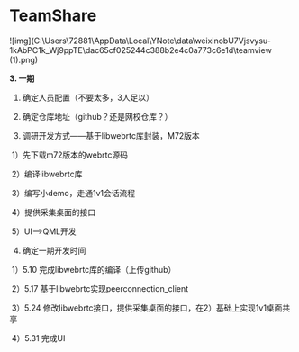 # TeamShare

![img](C:\Users\72881\AppData\Local\YNote\data\weixinobU7Vjsvysu-1kAbPC1k_Wj9ppTE\dac65cf025244c388b2e4c0a773c6e1d\teamview (1).png)

**3. 一期**

1. 确定人员配置（不要太多，3人足以）

2. 确定仓库地址（github？还是网校仓库？）

3. 调研开发方式——基于libwebrtc库封装，M72版本

​    1）先下载m72版本的webrtc源码

​    2）编译libwebrtc库

​    3）编写小demo，走通1v1会话流程

​    4）提供采集桌面的接口

​    5）UI——>QML开发

4. 确定一期开发时间

​    1）5.10 完成libwebrtc库的编译（上传github） 

​    2）5.17 基于libwebrtc实现peerconnection_client

​    3）5.24 修改libwebrtc接口，提供采集桌面的接口，在2）基础上实现1v1桌面共享

​    4）5.31 完成UI